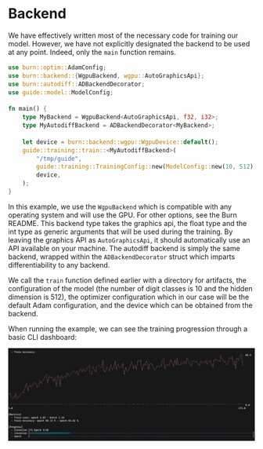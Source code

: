 # Backend

We have effectively written most of the necessary code for training our model. However, we have not
explicitly designated the backend to be used at any point. Indeed, only the `main` function remains.

```rust , ignore
use burn::optim::AdamConfig;
use burn::backend::{WgpuBackend, wgpu::AutoGraphicsApi};
use burn::autodiff::ADBackendDecorator;
use guide::model::ModelConfig;

fn main() {
    type MyBackend = WgpuBackend<AutoGraphicsApi, f32, i32>;
    type MyAutodiffBackend = ADBackendDecorator<MyBackend>;

    let device = burn::backend::wgpu::WgpuDevice::default();
    guide::training::train::<MyAutodiffBackend>(
        "/tmp/guide",
        guide::training::TrainingConfig::new(ModelConfig::new(10, 512), AdamConfig::new()),
        device,
    );
}
```

In this example, we use the `WgpuBackend` which is compatible with any operating system and will use
the GPU. For other options, see the Burn README. This backend type takes the graphics api, the float
type and the int type as generic arguments that will be used during the training. By leaving the
graphics API as `AutoGraphicsApi`, it should automatically use an API available on your machine. The
autodiff backend is simply the same backend, wrapped within the `ADBackendDecorator` struct which
imparts differentiability to any backend.

We call the `train` function defined earlier with a directory for artifacts, the configuration of
the model (the number of digit classes is 10 and the hidden dimension is 512), the optimizer
configuration which in our case will be the default Adam configuration, and the device which can be
obtained from the backend.

When running the example, we can see the training progression through a basic CLI dashboard:

<img title="a title" alt="Alt text" src="./training-output.png">
